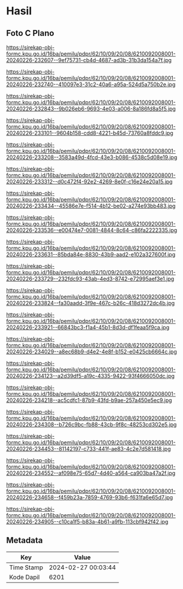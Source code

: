 # Hasil

## Foto C Plano

https://sirekap-obj-formc.kpu.go.id/16ba/pemilu/pdpr/62/10/09/20/08/6210092008001-20240226-232607--9ef75731-cb4d-4687-ad3b-31b3da154a7f.jpg

https://sirekap-obj-formc.kpu.go.id/16ba/pemilu/pdpr/62/10/09/20/08/6210092008001-20240226-232740--410097e3-31c2-40a6-a95a-524d5a750b2e.jpg

https://sirekap-obj-formc.kpu.go.id/16ba/pemilu/pdpr/62/10/09/20/08/6210092008001-20240226-232843--9b026eb6-9693-4e03-a006-8a186fd8a5f5.jpg

https://sirekap-obj-formc.kpu.go.id/16ba/pemilu/pdpr/62/10/09/20/08/6210092008001-20240226-233101--9604b158-cdd8-4221-b45d-73760a8fddc9.jpg

https://sirekap-obj-formc.kpu.go.id/16ba/pemilu/pdpr/62/10/09/20/08/6210092008001-20240226-233208--3583a49d-4fcd-43e3-b086-4538c5d08e19.jpg

https://sirekap-obj-formc.kpu.go.id/16ba/pemilu/pdpr/62/10/09/20/08/6210092008001-20240226-233312--d0c472f4-92e2-4269-8e0f-c16e24e20a15.jpg

https://sirekap-obj-formc.kpu.go.id/16ba/pemilu/pdpr/62/10/09/20/08/6210092008001-20240226-233434--45586e7e-f514-4b12-be02-a274e93bb483.jpg

https://sirekap-obj-formc.kpu.go.id/16ba/pemilu/pdpr/62/10/09/20/08/6210092008001-20240226-233536--e00474e7-0081-4844-8c64-c86fa2222335.jpg

https://sirekap-obj-formc.kpu.go.id/16ba/pemilu/pdpr/62/10/09/20/08/6210092008001-20240226-233631--85bda84e-8830-43b9-aad2-e102a327600f.jpg

https://sirekap-obj-formc.kpu.go.id/16ba/pemilu/pdpr/62/10/09/20/08/6210092008001-20240226-233729--232fdc93-43ab-4ed3-8742-e72995aef3e1.jpg

https://sirekap-obj-formc.kpu.go.id/16ba/pemilu/pdpr/62/10/09/20/08/6210092008001-20240226-233824--fa30aadd-3f9e-467c-b26c-418d3272dc4b.jpg

https://sirekap-obj-formc.kpu.go.id/16ba/pemilu/pdpr/62/10/09/20/08/6210092008001-20240226-233921--66843bc3-f1a4-45b1-8d3d-df1feaa5f9ca.jpg

https://sirekap-obj-formc.kpu.go.id/16ba/pemilu/pdpr/62/10/09/20/08/6210092008001-20240226-234029--a8ec68b9-d4e2-4e8f-b152-e0425cb6664c.jpg

https://sirekap-obj-formc.kpu.go.id/16ba/pemilu/pdpr/62/10/09/20/08/6210092008001-20240226-234123--a2d39df5-a19c-4335-9422-93f4666050dc.jpg

https://sirekap-obj-formc.kpu.go.id/16ba/pemilu/pdpr/62/10/09/20/08/6210092008001-20240226-234218--ac5cdfc1-87b9-43fd-b9ae-257a450e5ec9.jpg

https://sirekap-obj-formc.kpu.go.id/16ba/pemilu/pdpr/62/10/09/20/08/6210092008001-20240226-234308--b726c9bc-fb88-43cb-9f8c-48253cd302e5.jpg

https://sirekap-obj-formc.kpu.go.id/16ba/pemilu/pdpr/62/10/09/20/08/6210092008001-20240226-234453--81142197-c733-441f-ae83-4c2e7d581418.jpg

https://sirekap-obj-formc.kpu.go.id/16ba/pemilu/pdpr/62/10/09/20/08/6210092008001-20240226-234552--af098e75-65d7-4d40-a564-ca903ba47a2f.jpg

https://sirekap-obj-formc.kpu.go.id/16ba/pemilu/pdpr/62/10/09/20/08/6210092008001-20240226-234658--f459b23a-7859-4769-93b6-f631fa6e65d7.jpg

https://sirekap-obj-formc.kpu.go.id/16ba/pemilu/pdpr/62/10/09/20/08/6210092008001-20240226-234905--c10ca1f5-b83a-4b61-a9fb-113cbf942f42.jpg


## Metadata

| Key        | Value               |
| ---------- | ------------------- |
| Time Stamp | 2024-02-27 00:03:44 |
| Kode Dapil | 6201                |



